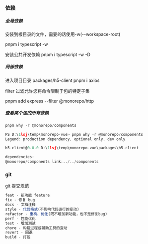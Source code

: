 <!-- pnpm create vite  创建vite -->

<!-- ├── packages
|   ├── portal    # 门户网站
|   ├── mis       # 管理后台
|   ├── mobile    # 移动端网站
|   ├── docs      # 开发文档
|   ├── shared    # 公共库
|   ├── api       # API 层
|   ├── ...       # 监控埋码、Nodejs 服务、更多公共模块...
├── package.json -->

### 依赖

##### 全局依赖

安装到根目录的文件，需要的话使用-w(--workspace-root)

pnpm i typescript -w

安装公共开发依赖
pnpm i typescript -w -D

##### 局部依赖

进入项目目录 packages/h5-client
pnpm i axios

filter 过滤允许您将命令限制于包的特定子集

pnpm add express --filter @monorepo/http

##### 查看某个包的所有依赖

```js
pnpm why -r @monorepo/components
```

```js
PS D:\1lsj\temp\monorepo-vue> pnpm why -r @monorepo/components
Legend: production dependency, optional only, dev only

h5-client@0.0.0 D:\1lsj\temp\monorepo-vue\packages\h5-client

dependencies:
@monorepo/components link:../../components
```

### git

git 提交规范

```js
feat - 新功能 feature
fix - 修复 bug
docs - 文档注释
style - 代码格式(不影响代码运行的变动)
refactor - 重构、优化(既不增加新功能，也不是修复bug)
perf - 性能优化
test - 增加测试
chore - 构建过程或辅助工具的变动
revert - 回退
build - 打包
```
